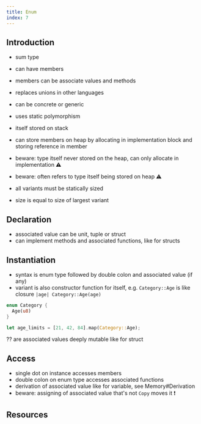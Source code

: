 ```yaml
---
title: Enum
index: 7
---
```


## Introduction

- sum type
- can have members
- members can be associate values and methods
- replaces unions in other languages
- can be concrete or generic
- uses static polymorphism

- itself stored on stack
- can store members on heap by allocating in implementation block and storing reference in member
- beware: type itself never stored on the heap, can only allocate in implementation ⚠️
- beware: often refers to type itself being stored on heap ⚠️
- all variants must be statically sized
- size is equal to size of largest variant



## Declaration

- associated value can be unit, tuple or struct
- can implement methods and associated functions, like for structs



## Instantiation

- syntax is enum type followed by double colon and associated value (if any)
- variant is also constructor function for itself, e.g. `Category::Age` is like closure `|age| Category::Age(age)`

```rs
enum Category {
  Age(u8)
}

let age_limits = [21, 42, 84].map(Category::Age);
```

?? are associated values deeply mutable like for struct



## Access

- single dot on instance accesses members
- double colon on enum type accesses associated functions
- derivation of associated value like for variable, see Memory#Derivation
- beware: assigning of associated value that's not `Copy` moves it ❗️



## Resources
